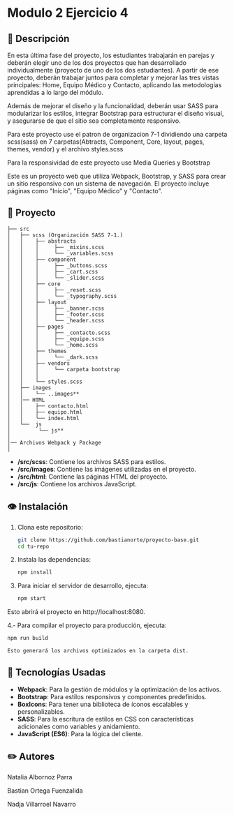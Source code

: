 # Modulo 2 Ejercicio 4 


## 📖 Descripción
En esta última fase del proyecto, los estudiantes trabajarán en parejas y deberán elegir uno
de los dos proyectos que han desarrollado individualmente (proyecto de uno de los dos
estudiantes). A partir de ese proyecto, deberán trabajar juntos para completar y mejorar las tres
vistas principales: Home, Equipo Médico y Contacto, aplicando las metodologías aprendidas
a lo largo del módulo.

Además de mejorar el diseño y la funcionalidad, deberán usar SASS para modularizar los
estilos, integrar Bootstrap para estructurar el diseño visual, y asegurarse de que el sitio sea
completamente responsivo.

Para este proyecto use el patron de organizacion 7-1 dividiendo una carpeta scss(sass) en 7 carpetas(Abtracts, Component, Core, layout, pages, themes, vendor) y el archivo styles.scss

Para la responsividad de este proyecto use Media Queries y Bootstrap

Este es un proyecto web que utiliza Webpack, Bootstrap, y SASS para crear un sitio responsivo con un sistema de navegación. El proyecto incluye páginas como "Inicio", "Equipo Médico" y "Contacto".

## 📁 Proyecto 
```
├── src     
│   ├── scss (Organización SASS 7-1.)
│   │    ├── abstracts
│   │    │     ├── _mixins.scss
│   │    │     └── _variables.scss
│   │    ├── component
│   │    │     ├── _buttons.scss
│   │    │     ├── _cart.scss
│   │    │     └── _slider.scss
│   │    ├── core
│   │    │     ├── _reset.scss
│   │    │     └── _typography.scss
│   │    ├── layout
│   │    │     ├── _banner.scss
│   │    │     ├── _footer.scss
│   │    │     └── _header.scss
│   │    ├── pages
│   │    │     ├── _contacto.scss
│   │    │     ├── _equipo.scss
│   │    │     └── _home.scss
│   │    ├── themes
│   │    │     └── _dark.scss
│   │    ├── vendors
│   │    │     └── carpeta bootstrap
│   │    │      
│   │    └── styles.scss
│   ├── images
│   │    └── ..images**
│   │── HTML
│   │    ├── contacto.html  
│   │    ├── equipo.html 
│   │    └── index.html 
│   └──  js    
│         └── js**       
│
│── Archivos Webpack y Package
│                
```

- **/src/scss**: Contiene los archivos SASS para estilos.
- **/src/images**: Contiene las imágenes utilizadas en el proyecto.
- **/src/html**: Contiene las páginas HTML del proyecto.
- **/src/js**: Contiene los archivos JavaScript.



## 👁️ Instalación

1. Clona este repositorio:
   ```bash
   git clone https://github.com/bastianorte/proyecto-base.git
   cd tu-repo

2. Instala las dependencias:
   ```bash
   npm install
3. Para iniciar el servidor de desarrollo, ejecuta:
   ```bash
   npm start

Esto abrirá el proyecto en http://localhost:8080.

4.- Para compilar el proyecto para producción, ejecuta:
   ```bash
   npm run build

Esto generará los archivos optimizados en la carpeta dist.

```
## 🔧 Tecnologías Usadas

- **Webpack**: Para la gestión de módulos y la optimización de los activos.
- **Bootstrap**: Para estilos responsivos y componentes predefinidos.
- **BoxIcons**: Para tener una biblioteca de íconos escalables y personalizables.
- **SASS**: Para la escritura de estilos en CSS con características adicionales como variables y anidamiento.
- **JavaScript (ES6)**: Para la lógica del cliente.

## :pencil2: Autores

Natalia Albornoz Parra

Bastian Ortega Fuenzalida

Nadja Villarroel Navarro



